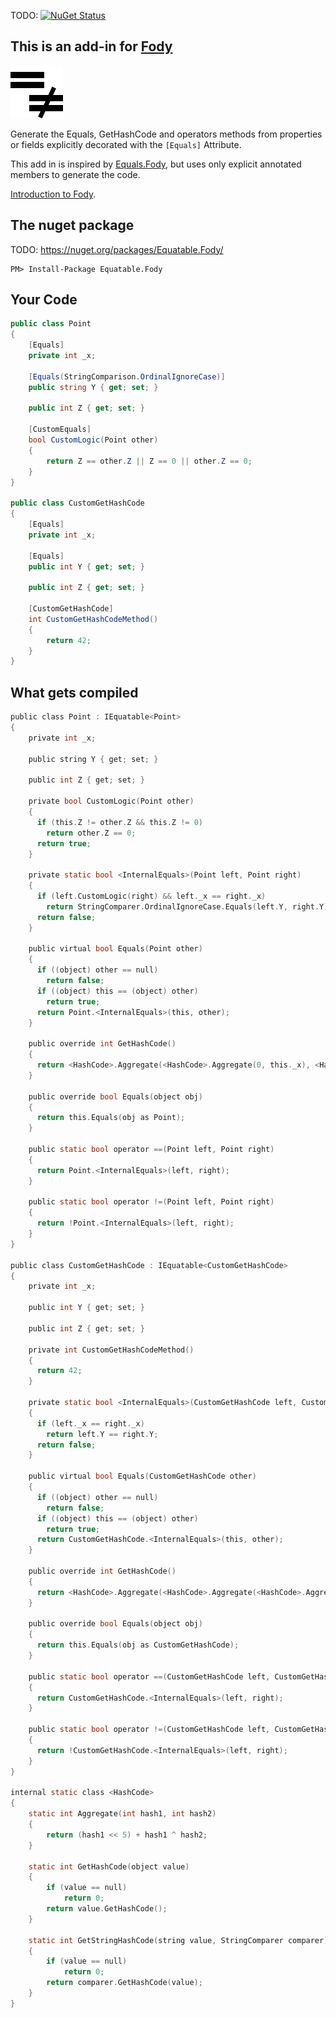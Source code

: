 TODO: [![NuGet Status](http://img.shields.io/nuget/v/Equatable.Fody.svg?style=flat)](https://www.nuget.org/packages/Equatable.Fody/)


## This is an add-in for [Fody](https://github.com/Fody/Fody/) 

![Icon](Assets/Icon.png)

Generate the Equals, GetHashCode and operators methods from properties or fields explicitly decorated with the `[Equals]` Attribute.

This add in is inspired by [Equals.Fody](https://github.com/Fody/Equals/), but uses only explicit annotated members to generate the code.

[Introduction to Fody](http://github.com/Fody/Fody/wiki/SampleUsage).


## The nuget package

TODO: https://nuget.org/packages/Equatable.Fody/

    PM> Install-Package Equatable.Fody


## Your Code

```C#
public class Point
{
    [Equals]
    private int _x;
        
    [Equals(StringComparison.OrdinalIgnoreCase)]
    public string Y { get; set; }
        
    public int Z { get; set; }
        
    [CustomEquals]
    bool CustomLogic(Point other)
    {
        return Z == other.Z || Z == 0 || other.Z == 0;
    }
}

public class CustomGetHashCode
{
    [Equals]
    private int _x;
        
    [Equals]
    public int Y { get; set; }

    public int Z { get; set; }

    [CustomGetHashCode]
    int CustomGetHashCodeMethod()
    {
        return 42;
    }
}
```

## What gets compiled

```C
public class Point : IEquatable<Point>
{
    private int _x;

    public string Y { get; set; }

    public int Z { get; set; }

    private bool CustomLogic(Point other)
    {
      if (this.Z != other.Z && this.Z != 0)
        return other.Z == 0;
      return true;
    }

    private static bool <InternalEquals>(Point left, Point right)
    {
      if (left.CustomLogic(right) && left._x == right._x)
        return StringComparer.OrdinalIgnoreCase.Equals(left.Y, right.Y);
      return false;
    }

    public virtual bool Equals(Point other)
    {
      if ((object) other == null)
        return false;
      if ((object) this == (object) other)
        return true;
      return Point.<InternalEquals>(this, other);
    }

    public override int GetHashCode()
    {
      return <HashCode>.Aggregate(<HashCode>.Aggregate(0, this._x), <HashCode>.GetStringHashCode(this.Y, StringComparer.OrdinalIgnoreCase));
    }

    public override bool Equals(object obj)
    {
      return this.Equals(obj as Point);
    }

    public static bool operator ==(Point left, Point right)
    {
      return Point.<InternalEquals>(left, right);
    }

    public static bool operator !=(Point left, Point right)
    {
      return !Point.<InternalEquals>(left, right);
    }
}

public class CustomGetHashCode : IEquatable<CustomGetHashCode>
{
    private int _x;

    public int Y { get; set; }

    public int Z { get; set; }

    private int CustomGetHashCodeMethod()
    {
      return 42;
    }

    private static bool <InternalEquals>(CustomGetHashCode left, CustomGetHashCode right)
    {
      if (left._x == right._x)
        return left.Y == right.Y;
      return false;
    }

    public virtual bool Equals(CustomGetHashCode other)
    {
      if ((object) other == null)
        return false;
      if ((object) this == (object) other)
        return true;
      return CustomGetHashCode.<InternalEquals>(this, other);
    }

    public override int GetHashCode()
    {
      return <HashCode>.Aggregate(<HashCode>.Aggregate(<HashCode>.Aggregate(0, this.CustomGetHashCodeMethod()), this._x), this.Y);
    }

    public override bool Equals(object obj)
    {
      return this.Equals(obj as CustomGetHashCode);
    }

    public static bool operator ==(CustomGetHashCode left, CustomGetHashCode right)
    {
      return CustomGetHashCode.<InternalEquals>(left, right);
    }

    public static bool operator !=(CustomGetHashCode left, CustomGetHashCode right)
    {
      return !CustomGetHashCode.<InternalEquals>(left, right);
    }
}

internal static class <HashCode>
{
    static int Aggregate(int hash1, int hash2)
    {
        return (hash1 << 5) + hash1 ^ hash2;
    }

    static int GetHashCode(object value)
    {
        if (value == null)
            return 0;
        return value.GetHashCode();
    }

    static int GetStringHashCode(string value, StringComparer comparer)
    {
        if (value == null)
            return 0;
        return comparer.GetHashCode(value);
    }
}
```
